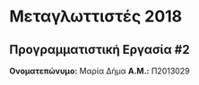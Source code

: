 # Μεταγλωττιστές 2018
## Προγραμματιστική Εργασία #2

**Ονοματεπώνυμο:** Μαρία Δήμα
**Α.Μ.:** Π2013029
